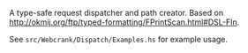 A type-safe request dispatcher and path creator.  Based on http://okmij.org/ftp/typed-formatting/FPrintScan.html#DSL-FIn.

See `src/Webcrank/Dispatch/Examples.hs` for example usage.
